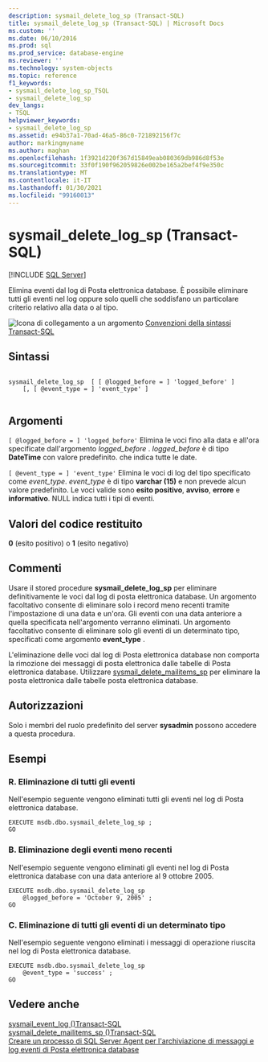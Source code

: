 ```yaml
---
description: sysmail_delete_log_sp (Transact-SQL)
title: sysmail_delete_log_sp (Transact-SQL) | Microsoft Docs
ms.custom: ''
ms.date: 06/10/2016
ms.prod: sql
ms.prod_service: database-engine
ms.reviewer: ''
ms.technology: system-objects
ms.topic: reference
f1_keywords:
- sysmail_delete_log_sp_TSQL
- sysmail_delete_log_sp
dev_langs:
- TSQL
helpviewer_keywords:
- sysmail_delete_log_sp
ms.assetid: e94b37a1-70ad-46a5-86c0-721892156f7c
author: markingmyname
ms.author: maghan
ms.openlocfilehash: 1f3921d220f367d15849eab080369db986d8f53e
ms.sourcegitcommit: 33f0f190f962059826e002be165a2bef4f9e350c
ms.translationtype: MT
ms.contentlocale: it-IT
ms.lasthandoff: 01/30/2021
ms.locfileid: "99160013"
---
```

# <a name="sysmail_delete_log_sp-transact-sql"></a>sysmail_delete_log_sp (Transact-SQL)
[!INCLUDE [SQL Server](../../includes/applies-to-version/sqlserver.md)]

  Elimina eventi dal log di Posta elettronica database. È possibile eliminare tutti gli eventi nel log oppure solo quelli che soddisfano un particolare criterio relativo alla data o al tipo.  
  
 ![Icona di collegamento a un argomento](../../database-engine/configure-windows/media/topic-link.gif "Icona di collegamento a un argomento") [Convenzioni della sintassi Transact-SQL](../../t-sql/language-elements/transact-sql-syntax-conventions-transact-sql.md)  
  
## <a name="syntax"></a>Sintassi  
  
```  
  
sysmail_delete_log_sp  [ [ @logged_before = ] 'logged_before' ]  
    [, [ @event_type = ] 'event_type' ]  
  
```  
  
## <a name="arguments"></a>Argomenti  
`[ @logged_before = ] 'logged_before'` Elimina le voci fino alla data e all'ora specificate dall'argomento *logged_before* . *logged_before* è di tipo **DateTime** con valore predefinito. che indica tutte le date.  
  
`[ @event_type = ] 'event_type'` Elimina le voci di log del tipo specificato come *event_type*. *event_type* è di tipo **varchar (15)** e non prevede alcun valore predefinito. Le voci valide sono **esito positivo**, **avviso**, **errore** e **informativo**. NULL indica tutti i tipi di eventi.  
  
## <a name="return-code-values"></a>Valori del codice restituito  
 **0** (esito positivo) o **1** (esito negativo)  
  
## <a name="remarks"></a>Commenti  
 Usare il stored procedure **sysmail_delete_log_sp** per eliminare definitivamente le voci dal log di posta elettronica database. Un argomento facoltativo consente di eliminare solo i record meno recenti tramite l'impostazione di una data e un'ora. Gli eventi con una data anteriore a quella specificata nell'argomento verranno eliminati. Un argomento facoltativo consente di eliminare solo gli eventi di un determinato tipo, specificati come argomento **event_type** .  
  
 L'eliminazione delle voci dal log di Posta elettronica database non comporta la rimozione dei messaggi di posta elettronica dalle tabelle di Posta elettronica database. Utilizzare [sysmail_delete_mailitems_sp](../../relational-databases/system-stored-procedures/sysmail-delete-mailitems-sp-transact-sql.md) per eliminare la posta elettronica dalle tabelle posta elettronica database.  
  
## <a name="permissions"></a>Autorizzazioni  
 Solo i membri del ruolo predefinito del server **sysadmin** possono accedere a questa procedura.  
  
## <a name="examples"></a>Esempi  
  
### <a name="a-deleting-all-events"></a>R. Eliminazione di tutti gli eventi  
 Nell'esempio seguente vengono eliminati tutti gli eventi nel log di Posta elettronica database.  
  
```  
EXECUTE msdb.dbo.sysmail_delete_log_sp ;  
GO  
```  
  
### <a name="b-deleting-the-oldest-events"></a>B. Eliminazione degli eventi meno recenti  
 Nell'esempio seguente vengono eliminati gli eventi nel log di Posta elettronica database con una data anteriore al 9 ottobre 2005.  
  
```  
EXECUTE msdb.dbo.sysmail_delete_log_sp  
    @logged_before = 'October 9, 2005' ;  
GO  
```  
  
### <a name="c-deleting-all-events-of-a-certain-type"></a>C. Eliminazione di tutti gli eventi di un determinato tipo  
 Nell'esempio seguente vengono eliminati i messaggi di operazione riuscita nel log di Posta elettronica database.  
  
```  
EXECUTE msdb.dbo.sysmail_delete_log_sp  
    @event_type = 'success' ;  
GO  
```  
  
## <a name="see-also"></a>Vedere anche  
 [sysmail_event_log &#40;&#41;Transact-SQL ](../../relational-databases/system-catalog-views/sysmail-event-log-transact-sql.md)   
 [sysmail_delete_mailitems_sp &#40;&#41;Transact-SQL ](../../relational-databases/system-stored-procedures/sysmail-delete-mailitems-sp-transact-sql.md)   
 [Creare un processo di SQL Server Agent per l'archiviazione di messaggi e log eventi di Posta elettronica database](../../relational-databases/database-mail/create-a-sql-server-agent-job-to-archive-database-mail-messages-and-event-logs.md)  
  
  
